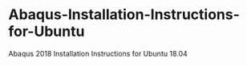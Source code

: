 # Abaqus-Installation-Instructions-for-Ubuntu
Abaqus 2018 Installation Instructions for Ubuntu 18.04
